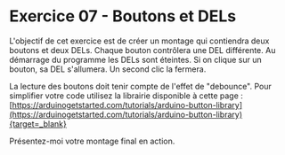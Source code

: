 # Exercice 07 - Boutons et DELs

L'objectif de cet exercice est de créer un montage qui contiendra deux boutons et deux DELs. Chaque bouton contrôlera une DEL différente. Au démarrage du programme les DELs sont éteintes. Si on clique sur un bouton, sa DEL s'allumera. Un second clic la fermera.

La lecture des boutons doit tenir compte de l'effet de "debounce". Pour simplifier votre code utilisez la librairie disponible à cette page : [https://arduinogetstarted.com/tutorials/arduino-button-library](https://arduinogetstarted.com/tutorials/arduino-button-library){target=_blank}

Présentez-moi votre montage final en action.
